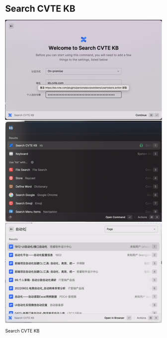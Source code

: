 # Search CVTE KB

![初始化配置](https://github.com/charli117/RayCast/blob/main/raycast-extensions/kb-search/assets/readme_01.png?raw=true)
![关键字触发](https://github.com/charli117/RayCast/blob/main/raycast-extensions/kb-search/assets/readme_02.png?raw=true)
![内容检索](https://github.com/charli117/RayCast/blob/main/raycast-extensions/kb-search/assets/readme_03.png?raw=true)

Search CVTE KB
